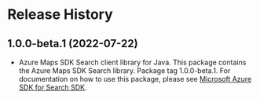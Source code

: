 # Release History

## 1.0.0-beta.1 (2022-07-22)

- Azure Maps SDK Search client library for Java. This package contains the Azure Maps SDK Search library. Package tag 1.0.0-beta.1. For documentation on how to use this package, please see [Microsoft Azure SDK for Search SDK](https://docs.microsoft.com/rest/api/maps/search).

